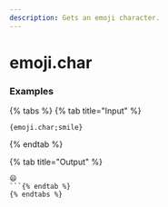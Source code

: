 ```yaml
---
description: Gets an emoji character.
---
```


# emoji.char <query>

### Examples

{% tabs %}
{% tab title="Input" %}
```text
{emoji.char;smile}
```
{% endtab %}

{% tab title="Output" %}
```text
😄
```{% endtab %}
{% endtabs %}